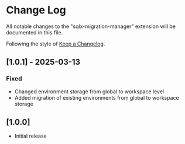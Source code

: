 # Change Log

All notable changes to the "sqlx-migration-manager" extension will be documented in this file.

Following the style of [Keep a Changelog](http://keepachangelog.com/).

## [1.0.1] - 2025-03-13

### Fixed
- Changed environment storage from global to workspace level
- Added migration of existing environments from global to workspace storage

## [1.0.0]

- Initial release
